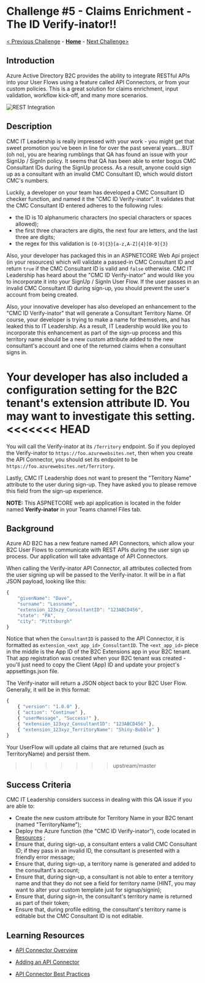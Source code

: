 # Challenge \#5 - Claims Enrichment - The ID Verify-inator!!

[< Previous Challenge](./04-l14n.md) - **[Home](../README.md)** - [Next Challenge>](./06-conditional-access.md)
## Introduction

Azure Active Directory B2C provides the ability to integrate RESTful APIs into your User Flows using a feature called API Connectors, or from your custom policies. This is a great solution for claims enrichment, input validation, workflow kick-off, and many more scenarios.

![REST Integration](https://docs.microsoft.com/en-us/azure/active-directory-b2c/media/technical-overview/lob-integration.png)
## Description

CMC IT Leadership is really impressed with your work - you might get that sweet promotion you've been in line for over the past several years....BUT (oh no), you are hearing rumblings that QA has found an issue with your SignUp / SignIn policy. It seems that QA has been able to enter bogus CMC Consultant IDs during the SignUp process. As a result, anyone could sign up as a consultant with an invalid CMC Consultant ID, which would distort CMC's numbers.

Luckily, a developer on your team has developed a CMC Consultant ID checker function, and named it the "CMC ID Verify-inator". It validates that the CMC Consultant ID entered adheres to the following rules:

- the ID is 10 alphanumeric characters (no special characters or spaces allowed);
- the first three characters are digits, the next four are letters, and the last three are digits;
- the regex for this validation is `[0-9]{3}[a-z,A-Z]{4}[0-9]{3}`

Also, your developer has packaged this in an ASPNETCORE Web Api project (in your resources) which will validate a passed-in CMC Consultant ID and return `true` if the CMC Consultant ID is valid and `false` otherwise. CMC IT Leadership has heard about the "CMC ID Verify-inator" and would like you to incorporate it into your SignUp / SignIn User Flow. If the user passes in an invalid CMC Consultant ID during sign-up, you should prevent the user's account from being created.

Also, your innovative developer has also developed an enhancement to the "CMC ID Verify-inator" that will generate a Consultant Territory Name. Of course, your developer is trying to make a name for themselves, and has leaked this to IT Leadership. As a result, IT Leadership would like you to incorporate this enhancement as part of the sign-up process and this territory name should be a new custom attribute added to the new consultant's account and one of the returned claims when a consultant signs in.

Your developer has also included a configuration setting for the B2C tenant's extension attribute ID. You may want to investigate this setting.
<<<<<<< HEAD
=======

You will call the Verify-inator at its `/Territory` endpoint. So if you deployed the Verify-inator to `https://foo.azurewebsites.net`, then when you create the API Connector, you should set its endpoint to be `https://foo.azurewebsites.net/Territory`.

Lastly, CMC IT Leadership does not want to present the "Territory Name" attribute to the user during sign-up. They have asked you to please remove this field from the sign-up experience.

**NOTE:** This ASPNETCORE web api application is located in the folder named **Verify-inator** in your Teams channel Files tab.
## Background

Azure AD B2C has a new feature named API Connectors, which allow your B2C User Flows to communicate with REST APIs during the user sign up process. Our application will take advantage of API Connectors.

When calling the Verify-inator API Connector, all attributes collected from the user signing up will be passed to the Verify-inator. It will be in a flat JSON payload, looking like this:

```Javascript
{
    "givenName": "Dave",
    "surname": "Lassname",
    "extension_123xzy_ConsultantID": "123ABCD456",
    "state": "PA",
    "city": "Pittsburgh"
}
```

Notice that when the `ConsultantID` is passed to the API Connector, it is formatted as `extension_<ext_app_id>_ConsultantID`. The `<ext_app_id>` piece in the middle is the App ID of the B2C Extensions app in your B2C tenant. That app registration was created when your B2C tenant was created - you'll just need to copy the Client (App) ID and update your project's appsettings.json file.

The Verify-inator will return a JSON object back to your B2C User Flow. Generally, it will be in this format:

```javascript
{
    { "version": "1.0.0" },
    { "action": "Continue" },
    { "userMessage", "Success!" },
    { "extension_123xyz_ConsultantID": "123ABCD456" },
    { "extension_123xyz_TerritoryName": "Shiny-Bubble" }
}
```

Your UserFlow will update all claims that are returned (such as TerritoryName) and persist them.
>>>>>>> upstream/master

## Success Criteria

CMC IT Leadership considers success in dealing with this QA issue if you are able to:

- Create the new custom attribute for Territory Name in your B2C tenant (named "TerritoryName");
- Deploy the Azure function (the "CMC ID Verify-inator"), code located in [Resources](./Resources/Verify-inator) ;
- Ensure that, during sign-up, a consultant enters a valid CMC Consultant ID; if they pass in an invalid ID, the consultant is presented with a friendly error message;
- Ensure that, during sign-up, a territory name is generated and added to the consultant's account;
- Ensure that, during sign-up, a consultant is not able to enter a territory name and that they do not see a field for territory name (HINT, you may want to alter your custom template just for signup/signin);
- Ensure that, during sign-in, the consultant's territory name is returned as part of their token;
- Ensure that, during profile editing, the consultant's territory name is editable but the CMC Consultant ID is not editable.

## Learning Resources

- [API Connector Overview](https://docs.microsoft.com/en-us/azure/active-directory-b2c/api-connectors-overview)

- [Adding an API Connector](https://docs.microsoft.com/en-us/azure/active-directory-b2c/add-api-connector)

- [API Connector Best Practices](https://docs.microsoft.com/en-us/azure/active-directory-b2c/add-api-connector#best-practices-and-how-to-troubleshoot)